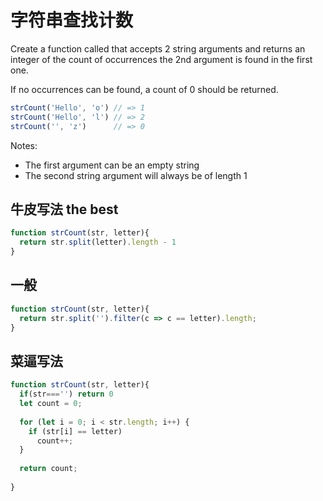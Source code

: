 # 字符串查找计数

Create a function called that accepts 2 string arguments and returns an integer of the count of occurrences the 2nd argument is found in the first one.

If no occurrences can be found, a count of 0 should be returned.

```javascript
strCount('Hello', 'o') // => 1
strCount('Hello', 'l') // => 2
strCount('', 'z')      // => 0
```

Notes:

- The first argument can be an empty string
- The second string argument will always be of length 1



## 牛皮写法 the best

```javascript
function strCount(str, letter){  
  return str.split(letter).length - 1
}
```

## 一般

```javascript
function strCount(str, letter){  
  return str.split('').filter(c => c == letter).length;
}
```

## 菜逼写法

```javascript
function strCount(str, letter){  
  if(str==='') return 0
  let count = 0;
  
  for (let i = 0; i < str.length; i++) {
    if (str[i] == letter)
      count++;
  }
  
  return count;
  
}
```